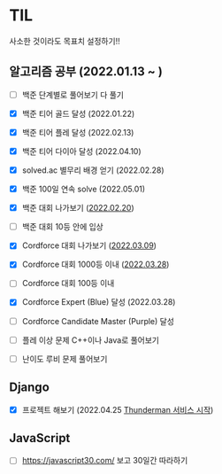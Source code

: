 # TIL

사소한 것이라도 목표치 설정하기!!



## 알고리즘 공부 (2022.01.13 ~ )

- [ ] 백준 단계별로 풀어보기 다 풀기
- [x] 백준 티어 골드 달성 (2022.01.22)
- [x] 백준 티어 플레 달성 (2022.02.13)
- [x] 백준 티어 다이아 달성 (2022.04.10)
- [x] solved.ac 별무리 배경 얻기 (2022.02.28)
- [x] 백준 100일 연속 solve (2022.05.01)
- [x] 백준 대회 나가보기 ([2022.02.20](https://www.acmicpc.net/contest/view/760))
- [ ] 백준 대회 10등 안에 입상
- [x] Cordforce 대회 나가보기 ([2022.03.09](https://codeforces.com/contest/1650))
- [x] Cordforce 대회 1000등 이내 ([2022.03.28](https://codeforces.com/contest/1658))
- [ ] Cordforce 대회 100등 이내
- [x] Cordforce Expert (Blue) 달성 (2022.03.28)
- [ ] Cordforce Candidate Master (Purple) 달성
- [ ] 플레 이상 문제 C++이나 Java로 풀어보기
- [ ] 난이도 루비 문제 풀어보기



## Django

- [x] 프로젝트 해보기 (2022.04.25 [Thunderman 서비스 시작](https://thunderman.herokuapp.com/))



## JavaScript

- [ ] https://javascript30.com/ 보고 30일간 따라하기
